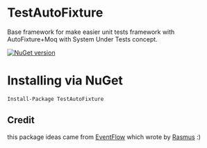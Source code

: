 # TestAutoFixture
Base framework for make easier unit tests framework with AutoFixture+Moq with System Under Tests concept.

[![NuGet version](https://badge.fury.io/nu/TestAutoFixture.svg)](https://badge.fury.io/nu/TestAutoFixture)

# Installing via NuGet

    Install-Package TestAutoFixture

## Credit
this package ideas came from [EventFlow](https://github.com/eventflow/EventFlow) which wrote by [Rasmus](https://github.com/rasmus) :)
